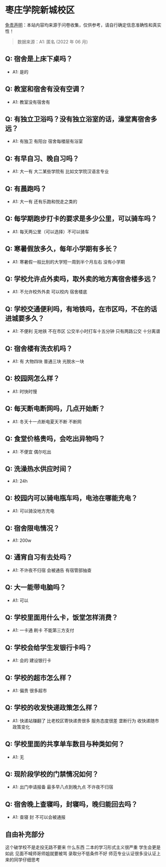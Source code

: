 # 枣庄学院新城校区

[免责声明](https://colleges.chat/#_3)：本站内容均来源于问卷收集，仅供参考，请自行确定信息准确性和真实性！

> 数据来源：A1: 匿名 (2022 年 06 月)

## Q: 宿舍是上床下桌吗？

- A1: 是的

## Q: 教室和宿舍有没有空调？

- A1: 教室没有宿舍有

## Q: 有独立卫浴吗？没有独立浴室的话，澡堂离宿舍多远？

- A1: 有独卫 有阳台  宿舍每楼层有浴室

## Q: 有早自习、晚自习吗？

- A1: 大一有 大二某些学院有 比如文学院汉语言专业

## Q: 有晨跑吗？

- A1: 大一有 还有乐跑和悦走之类的

## Q: 每学期跑步打卡的要求是多少公里，可以骑车吗？

- A1: 每天两公里（可以选择）不可以骑车

## Q: 寒暑假放多久，每年小学期有多长？

- A1: 寒暑假一般比别的大学短一周到半个月左右 没有小学期

## Q: 学校允许点外卖吗，取外卖的地方离宿舍楼多远？

- A1: 不允许校外外卖 可以校内 宿舍楼底

## Q: 学校交通便利吗，有地铁吗，在市区吗，不在的话进城要多久？

- A1: 不便利 无地铁 不在市区 公交半小时打车十五分钟 只有两路公交 十分离谱

## Q: 宿舍楼有洗衣机吗？

- A1: 有 大物四块 普通三块 光脱水一块

## Q: 校园网怎么样？

- A1: 时快时慢

## Q: 每天断电断网吗，几点开始断？

- A1: 冬天十一点断电夏天不断 不断网

## Q: 食堂价格贵吗，会吃出异物吗？

- A1: 不便宜 偶尔吃出

## Q: 洗澡热水供应时间？

- A1: 24h

## Q: 校园内可以骑电瓶车吗，电池在哪能充电？

- A1: 可以骑没地方充电

## Q: 宿舍限电情况？

- A1: 200w

## Q: 通宵自习有去处吗？

- A1: 不许夜不归宿 会被通告 有宿管部抽查

## Q: 大一能带电脑吗？

- A1: 可以

## Q: 学校里面用什么卡，饭堂怎样消费？

- A1: 一卡通 刷卡 不能第三方支付

## Q: 学校会给学生发银行卡吗？

- A1: 会的 建设银行卡

## Q: 学校的超市怎么样？

- A1: 偏贵 很多超市

## Q: 学校的收发快递政策怎么样？

- A1: 快递站赚翻了 比老校区寄快递贵很多 服务态度很差 垄断行为 收快递随市政策变化

## Q: 学校里面的共享单车数目与种类如何？

- A1: 无

## Q: 现阶段学校的门禁情况如何？

- A1: 出门申请报备 最多早八点到晚九点 不许夜不归宿

## Q: 宿舍晚上查寝吗，封寝吗，晚归能回去吗？

- A1: 查寝 封 不可以会被通报

## 自由补充部分

这个破学校不是走投无路不要来 什么东西 二本的学习形式主义很严重 学生会更是如此 见面不喊师哥师姐就要被骂 录取分不低条件不好 师范专业认证很多没认证上 来的同学仔细思考